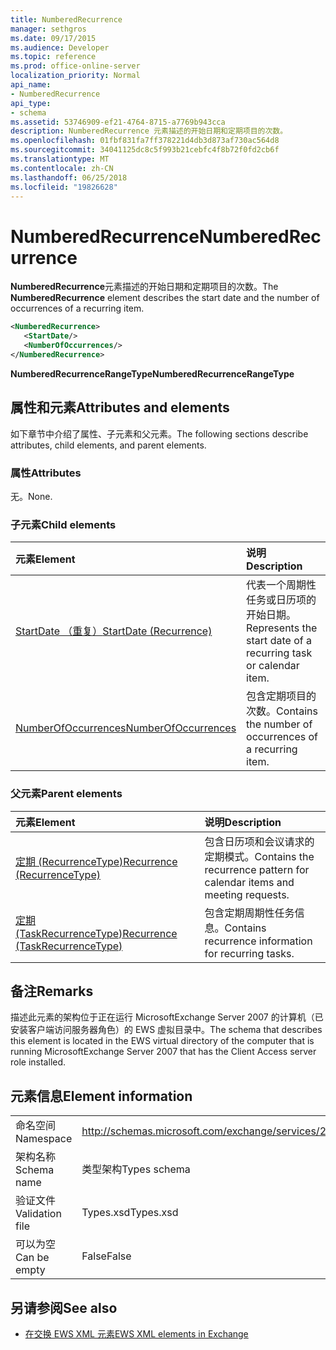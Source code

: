 ```yaml
---
title: NumberedRecurrence
manager: sethgros
ms.date: 09/17/2015
ms.audience: Developer
ms.topic: reference
ms.prod: office-online-server
localization_priority: Normal
api_name:
- NumberedRecurrence
api_type:
- schema
ms.assetid: 53746909-ef21-4764-8715-a7769b943cca
description: NumberedRecurrence 元素描述的开始日期和定期项目的次数。
ms.openlocfilehash: 01fbf831fa7ff378221d4db3d873af730ac564d8
ms.sourcegitcommit: 34041125dc8c5f993b21cebfc4f8b72f0fd2cb6f
ms.translationtype: MT
ms.contentlocale: zh-CN
ms.lasthandoff: 06/25/2018
ms.locfileid: "19826628"
---
```

# <a name="numberedrecurrence"></a><span data-ttu-id="abe7d-103">NumberedRecurrence</span><span class="sxs-lookup"><span data-stu-id="abe7d-103">NumberedRecurrence</span></span>

<span data-ttu-id="abe7d-104">**NumberedRecurrence**元素描述的开始日期和定期项目的次数。</span><span class="sxs-lookup"><span data-stu-id="abe7d-104">The **NumberedRecurrence** element describes the start date and the number of occurrences of a recurring item.</span></span> 
  
```xml
<NumberedRecurrence>
   <StartDate/>
   <NumberOfOccurrences/>
</NumberedRecurrence>
```

 <span data-ttu-id="abe7d-105">**NumberedRecurrenceRangeType**</span><span class="sxs-lookup"><span data-stu-id="abe7d-105">**NumberedRecurrenceRangeType**</span></span>
## <a name="attributes-and-elements"></a><span data-ttu-id="abe7d-106">属性和元素</span><span class="sxs-lookup"><span data-stu-id="abe7d-106">Attributes and elements</span></span>

<span data-ttu-id="abe7d-107">如下章节中介绍了属性、子元素和父元素。</span><span class="sxs-lookup"><span data-stu-id="abe7d-107">The following sections describe attributes, child elements, and parent elements.</span></span>
  
### <a name="attributes"></a><span data-ttu-id="abe7d-108">属性</span><span class="sxs-lookup"><span data-stu-id="abe7d-108">Attributes</span></span>

<span data-ttu-id="abe7d-109">无。</span><span class="sxs-lookup"><span data-stu-id="abe7d-109">None.</span></span>
  
### <a name="child-elements"></a><span data-ttu-id="abe7d-110">子元素</span><span class="sxs-lookup"><span data-stu-id="abe7d-110">Child elements</span></span>

|<span data-ttu-id="abe7d-111">**元素**</span><span class="sxs-lookup"><span data-stu-id="abe7d-111">**Element**</span></span>|<span data-ttu-id="abe7d-112">**说明**</span><span class="sxs-lookup"><span data-stu-id="abe7d-112">**Description**</span></span>|
|:-----|:-----|
|[<span data-ttu-id="abe7d-113">StartDate （重复）</span><span class="sxs-lookup"><span data-stu-id="abe7d-113">StartDate (Recurrence)</span></span>](startdate-recurrence.md) <br/> |<span data-ttu-id="abe7d-114">代表一个周期性任务或日历项的开始日期。</span><span class="sxs-lookup"><span data-stu-id="abe7d-114">Represents the start date of a recurring task or calendar item.</span></span>  <br/> |
|[<span data-ttu-id="abe7d-115">NumberOfOccurrences</span><span class="sxs-lookup"><span data-stu-id="abe7d-115">NumberOfOccurrences</span></span>](numberofoccurrences.md) <br/> |<span data-ttu-id="abe7d-116">包含定期项目的次数。</span><span class="sxs-lookup"><span data-stu-id="abe7d-116">Contains the number of occurrences of a recurring item.</span></span>  <br/> |
   
### <a name="parent-elements"></a><span data-ttu-id="abe7d-117">父元素</span><span class="sxs-lookup"><span data-stu-id="abe7d-117">Parent elements</span></span>

|<span data-ttu-id="abe7d-118">**元素**</span><span class="sxs-lookup"><span data-stu-id="abe7d-118">**Element**</span></span>|<span data-ttu-id="abe7d-119">**说明**</span><span class="sxs-lookup"><span data-stu-id="abe7d-119">**Description**</span></span>|
|:-----|:-----|
|[<span data-ttu-id="abe7d-120">定期 (RecurrenceType)</span><span class="sxs-lookup"><span data-stu-id="abe7d-120">Recurrence (RecurrenceType)</span></span>](recurrence-recurrencetype.md) <br/> |<span data-ttu-id="abe7d-121">包含日历项和会议请求的定期模式。</span><span class="sxs-lookup"><span data-stu-id="abe7d-121">Contains the recurrence pattern for calendar items and meeting requests.</span></span>  <br/> |
|[<span data-ttu-id="abe7d-122">定期 (TaskRecurrenceType)</span><span class="sxs-lookup"><span data-stu-id="abe7d-122">Recurrence (TaskRecurrenceType)</span></span>](recurrence-taskrecurrencetype.md) <br/> |<span data-ttu-id="abe7d-123">包含定期周期性任务信息。</span><span class="sxs-lookup"><span data-stu-id="abe7d-123">Contains recurrence information for recurring tasks.</span></span>  <br/> |
   
## <a name="remarks"></a><span data-ttu-id="abe7d-124">备注</span><span class="sxs-lookup"><span data-stu-id="abe7d-124">Remarks</span></span>

<span data-ttu-id="abe7d-125">描述此元素的架构位于正在运行 MicrosoftExchange Server 2007 的计算机（已安装客户端访问服务器角色）的 EWS 虚拟目录中。</span><span class="sxs-lookup"><span data-stu-id="abe7d-125">The schema that describes this element is located in the EWS virtual directory of the computer that is running MicrosoftExchange Server 2007 that has the Client Access server role installed.</span></span>
  
## <a name="element-information"></a><span data-ttu-id="abe7d-126">元素信息</span><span class="sxs-lookup"><span data-stu-id="abe7d-126">Element information</span></span>

|||
|:-----|:-----|
|<span data-ttu-id="abe7d-127">命名空间</span><span class="sxs-lookup"><span data-stu-id="abe7d-127">Namespace</span></span>  <br/> |http://schemas.microsoft.com/exchange/services/2006/types  <br/> |
|<span data-ttu-id="abe7d-128">架构名称</span><span class="sxs-lookup"><span data-stu-id="abe7d-128">Schema name</span></span>  <br/> |<span data-ttu-id="abe7d-129">类型架构</span><span class="sxs-lookup"><span data-stu-id="abe7d-129">Types schema</span></span>  <br/> |
|<span data-ttu-id="abe7d-130">验证文件</span><span class="sxs-lookup"><span data-stu-id="abe7d-130">Validation file</span></span>  <br/> |<span data-ttu-id="abe7d-131">Types.xsd</span><span class="sxs-lookup"><span data-stu-id="abe7d-131">Types.xsd</span></span>  <br/> |
|<span data-ttu-id="abe7d-132">可以为空</span><span class="sxs-lookup"><span data-stu-id="abe7d-132">Can be empty</span></span>  <br/> |<span data-ttu-id="abe7d-133">False</span><span class="sxs-lookup"><span data-stu-id="abe7d-133">False</span></span>  <br/> |
   
## <a name="see-also"></a><span data-ttu-id="abe7d-134">另请参阅</span><span class="sxs-lookup"><span data-stu-id="abe7d-134">See also</span></span>



- [<span data-ttu-id="abe7d-135">在交换 EWS XML 元素</span><span class="sxs-lookup"><span data-stu-id="abe7d-135">EWS XML elements in Exchange</span></span>](ews-xml-elements-in-exchange.md)

